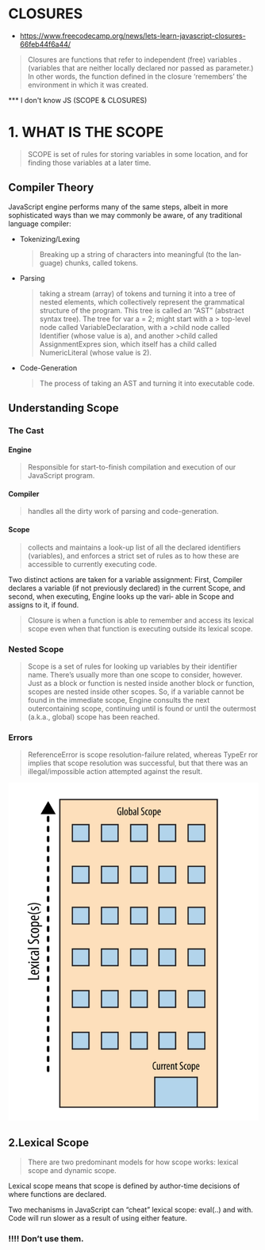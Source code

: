 # CLOSURES
* https://www.freecodecamp.org/news/lets-learn-javascript-closures-66feb44f6a44/
> Closures are functions that refer to independent (free) variables .(variables that are neither locally declared nor passed as parameter.)
> In other words, the function defined in the closure ‘remembers’ the environment in which it was created.

***  I don't know JS (SCOPE & CLOSURES)
#  1. WHAT IS THE SCOPE
> SCOPE is set of rules for storing variables in some location, 
> and for finding those variables at a later time.
## Compiler Theory
JavaScript engine performs many of the same steps, 
albeit in more sophisticated ways than we may commonly be aware, 
of any traditional language compiler:

* Tokenizing/Lexing
  >  Breaking up a string of characters 
  >  into meaningful (to the lan‐ guage) chunks, called tokens.
* Parsing
  > taking a stream (array) of tokens and turning it into a tree of nested elements, which collectively represent the grammatical structure of the program. This tree is called an “AST” (abstract syntax tree).
    The tree for var a = 2; might start with a
            > top-level node called VariableDeclaration,  with a 
            >child node called Identifier (whose value is a), and another 
            >child called AssignmentExpres sion, which itself has a child called NumericLiteral (whose value is 2).
* Code-Generation
  > The process of taking an AST and turning it into executable code.

## Understanding Scope
### The Cast

#### Engine
> Responsible for start-to-finish compilation and execution of our JavaScript program.
#### Compiler
> handles all the dirty work of parsing and code-generation.
#### Scope
> collects and maintains a look-up list of all the declared identifiers (variables), 
>and enforces a strict set of rules as to how these are accessible to currently executing code.

Two distinct actions are taken for a variable assignment: 
First, Compiler declares a variable (if not previously declared) in the current Scope, and
second, when executing, Engine looks up the vari‐ able in Scope and assigns to it, if found.

> Closure is when a function is able to remember and access its lexical scope 
>even when that function is executing outside its lexical scope.


### Nested Scope

> Scope is a set of rules for looking up variables by their identifier name. There’s usually more than one scope to consider, however.
> Just as a block or function is nested inside another block or function, scopes are nested inside other scopes. So, if a variable cannot be found in the immediate scope, Engine consults the next outercontaining
> scope, continuing until is found or until the outermost (a.k.a., global) scope has been reached.

### Errors

> ReferenceError is scope resolution-failure related, whereas 
> TypeEr ror implies that scope resolution was successful, 
>but that there was an illegal/impossible action attempted against the result.

 ![Lexical scope](LexicalScope.png)

## 2.Lexical Scope 
> There are two predominant models for how scope works: lexical scope and  dynamic scope.

Lexical scope means that scope is defined by author-time decisions of where functions are declared.

Two mechanisms in JavaScript can “cheat” lexical scope: eval(..) and with. 
Code will run slower as a result of using either feature. 
### !!!! Don’t use them.

